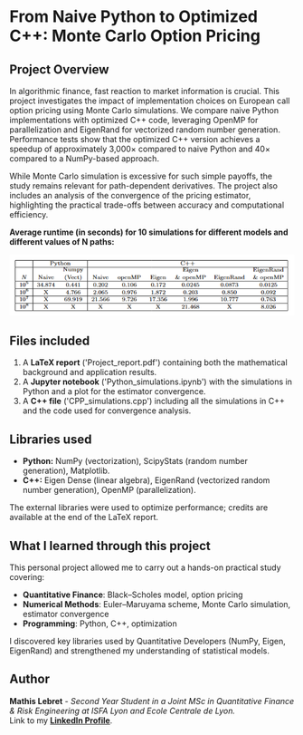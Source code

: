 # From Naive Python to Optimized C++: Monte Carlo Option Pricing

## Project Overview

In algorithmic finance, fast reaction to market information is crucial. This project investigates the impact of implementation choices on European call option pricing using Monte Carlo simulations. We compare naive Python implementations with optimized C++ code, leveraging OpenMP for parallelization and EigenRand for vectorized random number generation. Performance tests show that the optimized C++ version achieves a speedup of approximately 3,000× compared to naive Python and 40× compared to a NumPy-based approach.

While Monte Carlo simulation is excessive for such simple payoffs, the study remains relevant for path-dependent derivatives. The project also includes an analysis of the convergence of the pricing estimator, highlighting the practical trade-offs between accuracy and computational efficiency.

**Average runtime (in seconds) for 10 simulations for different models and different values of N paths:**

<img src="results.png" width="700">

## Files included

1. A **LaTeX report** ('Project_report.pdf') containing both the mathematical background and application results.
2. A **Jupyter notebook** ('Python_simulations.ipynb') with the simulations in Python and a plot for the estimator convergence.
3. A **C++ file** ('CPP_simulations.cpp') including all the simulations in C++ and the code used for convergence analysis.
   
## Libraries used

- **Python:** NumPy (vectorization), ScipyStats (random number generation), Matplotlib. 
- **C++:** Eigen Dense (linear algebra), EigenRand (vectorized random number generation), OpenMP (parallelization).

The external libraries were used to optimize performance; credits are available at the end of the LaTeX report.

## What I learned through this project

This personal project allowed me to carry out a hands-on practical study covering:
- **Quantitative Finance**: Black–Scholes model, option pricing  
- **Numerical Methods**: Euler–Maruyama scheme, Monte Carlo simulation, estimator convergence  
- **Programming**: Python, C++, optimization  

I discovered key libraries used by Quantitative Developers (NumPy, Eigen, EigenRand) and strengthened my understanding of statistical models.

## Author

**Mathis Lebret** - *Second Year Student in a Joint MSc in Quantitative Finance & Risk Engineering at ISFA Lyon and Ecole Centrale de Lyon.*\
Link to my **[LinkedIn Profile](https://www.linkedin.com/in/mathis-lebret-566952190)**.
